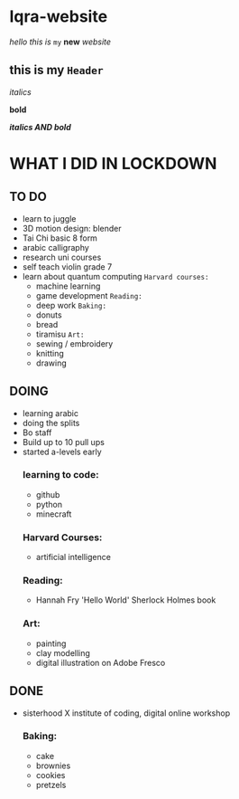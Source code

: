 # Iqra-website

<em>hello this is</em> <code>my</code> **new** <em>website</em>

<h2> this is my <code>Header</code></h2>

<em>italics</em>

**bold**

<strong><em> italics AND bold</em></strong>


# WHAT I DID IN LOCKDOWN

## TO DO
- learn to juggle 
- 3D motion design: blender
- Tai Chi basic 8 form
- arabic calligraphy 
- research uni courses
- self teach violin grade 7
- learn about quantum computing
  <code>Harvard courses:</code>
  - machine learning
  - game development
   <code>Reading:</code>
  - deep work
  <code>Baking:</code>
  - donuts
  - bread
  - tiramisu
  <code>Art:</code>
  - sewing / embroidery 
  - knitting 
  - drawing


## DOING 
- learning arabic
- doing the splits
- Bo staff
- Build up to 10 pull ups
- started a-levels early
  ### learning to code:
  - github
  - python
  - minecraft
  ### Harvard Courses:
  - artificial intelligence 
  ### Reading: 
  - Hannah Fry 'Hello World'
  Sherlock Holmes book
  ### Art:
  - painting
  - clay modelling
  - digital illustration on Adobe Fresco


## DONE 
- sisterhood X institute of coding, digital online workshop
  ### Baking:
  - cake
  - brownies
  - cookies
  - pretzels 
